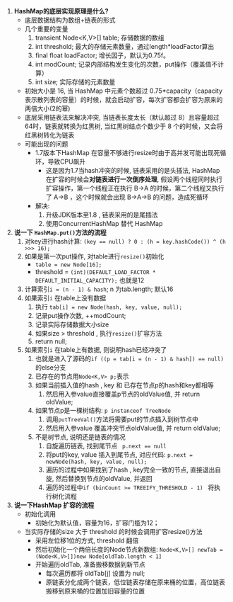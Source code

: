 1. **HashMap的底层实现原理是什么?**
   - 底层数据结构为数组+链表的形式
   - 几个重要的变量
     1. transient Node<K,V>[] table;  存储数据的数组
     2. int threshold; 最大的存储元素数量，通过length*loadFactor算出
     3. final float loadFactor; 增长因子，默认为0.75f。
     4. int modCount;  记录内部结构发生变化的次数，put操作（覆盖值不计算）
     5. int size;  实际存储的元素数量
   - 初始大小是 16, 当 HashMap 中元素个数超过 0.75*capacity（capacity 表示散列表的容量）的时候，就会启动扩容，每次扩容都会扩容为原来的两倍大小(2的幂)
   - 底层采用链表法来解决冲突, 当链表长度太长（默认超过 8）且容量超过64时，链表就转换为红黑树, 当红黑树结点个数少于 8 个的时候，又会将红黑树转化为链表
   - 可能出现的问题
     - 1.7版本下HashMap 在容量不够进行resize时由于高并发可能出现死循环，导致CPU飙升
       - 这是因为1.7当hash冲突的时候, 链表采用的是头插法, HashMap 在扩容的时候会**对链表进行一次倒序处理**, 假设两个线程同时执行扩容操作，第一个线程正在执行 B→A 的时候，第二个线程又执行了 A→B ，这个时候就会出现 B→A→B 的问题，造成死循环
     - 解决:
       1. 升级JDK版本至1.8 , 链表采用的是尾插法
       2. 使用ConcurrentHashMap 替代 HashMap
2. **说一下 ``HashMap.put()``方法的流程**
   1. 对key进行hash计算:  ``(key == null) ? 0 : (h = key.hashCode()) ^ (h >>> 16);``
   2. 如果是第一次put操作, 对table进行``resize()``初始化
      - ``table = new Node[16];``
      - threshold =  ``(int)(DEFAULT_LOAD_FACTOR * DEFAULT_INITIAL_CAPACITY);`` 也就是12
   3. 计算索引``i = (n - 1) & hash``; n 为tab.length; 默认16
   4. 如果索引``i`` 在table上没有数据
      1. 执行 ``tab[i] = new Node(hash, key, value, null);``
      2. 记录put操作次数, ++modCount;
      3. 记录实际存储数据大小size  
      4. 如果size > threshold , 执行``resize()``扩容方法
      5. return null;
   5. 如果索引``i`` 在table上有数据, 则说明hash已经冲突了
      1. 也就是进入了源码的``if ((p = tab[i = (n - 1) & hash]) == null)``的else分支
      2. 已存在的节点用``Node<K,V> p;``表示
      3. 如果当前插入值的hash , key 和 已存在节点p的hash和key都相等
         1. 然后用入参value直接覆盖p节点的oldValue值, 并 return oldValue;
      4. 如果节点p是一棵树结构: ``p instanceof TreeNode``
         1. 调用``putTreeVal()``方法将需要put的节点插入到树节点中
         2. 然后用入参value 覆盖冲突节点oldValue值, 并 return oldValue;
      5. 不是树节点, 说明还是链表的情况
         1. 自旋遍历链表, 找到尾节点 `` p.next == null``
         2. 将put的key, value 插入到尾节点, 对应代码: ``p.next = newNode(hash, key, value, null);``
         3. 遍历的过程中如果找到了hash , key完全一致的节点, 直接退出自旋, 然后替换到节点的oldValue, 并返回
         4. 遍历的过程中``if (binCount >= TREEIFY_THRESHOLD - 1) `` 将执行树化流程
3. **说一下HashMap 扩容的流程**
   - 初始化调用
     - 初始化为默认值，容量为16，扩容门槛为12；
   - 当实际存储的size 大于 threshold 的时候会调用扩容resize()方法
     - 采用左位移1位的方式, threshold 翻倍
     - 然后初始化一个两倍长度的Node节点新数组: ``Node<K,V>[] newTab = (Node<K,V>[])new Node[oldTab.length < 1]``
     - 开始遍历oldTab, 准备搬移数据到新节点
       - 每次遍历都将 oldTab[j] 设置为 null;
       - 原链表分化成两个链表，低位链表存储在原来桶的位置，高位链表搬移到原来桶的位置加旧容量的位置

